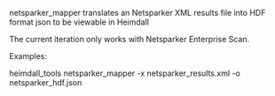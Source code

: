   netsparker_mapper translates an Netsparker  XML results file into HDF format json to be viewable in Heimdall

  The current iteration only works with Netsparker Enterprise Scan.
  
Examples:

  heimdall_tools netsparker_mapper -x netsparker_results.xml -o netsparker_hdf.json